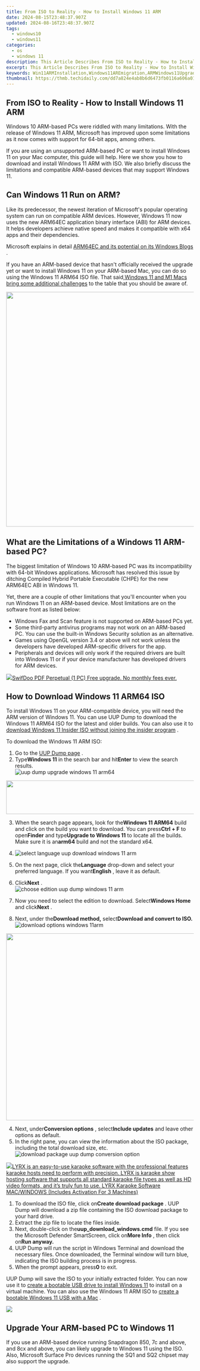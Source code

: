 ```yaml
---
title: From ISO to Reality - How to Install Windows 11 ARM
date: 2024-08-15T23:48:37.907Z
updated: 2024-08-16T23:48:37.907Z
tags:
  - windows10
  - windows11
categories:
  - os
  - windows 11
description: This Article Describes From ISO to Reality - How to Install Windows 11 ARM
excerpt: This Article Describes From ISO to Reality - How to Install Windows 11 ARM
keywords: Win11ARMInstallation,Windows11AREmigration,ARMWindows11Upgrade,TransitionWin11ARM,InstallingWin11ARM,ARMtoWin11Setup,Win11ARMPartialInstall
thumbnail: https://thmb.techidaily.com/dd7a824e4ab8b6d6473fb0116a606a013dd12f046dfa0556ebd9b84053509fd9.png
---
```


## From ISO to Reality - How to Install Windows 11 ARM

 Windows 10 ARM-based PCs were riddled with many limitations. With the release of Windows 11 ARM, Microsoft has improved upon some limitations as it now comes with support for 64-bit apps, among others.

 If you are using an unsupported ARM-based PC or want to install Windows 11 on your Mac computer, this guide will help. Here we show you how to download and install Windows 11 ARM with ISO. We also briefly discuss the limitations and compatible ARM-based devices that may support Windows 11.

## Can Windows 11 Run on ARM?

 Like its predecessor, the newest iteration of Microsoft's popular operating system can run on compatible ARM devices. However, Windows 11 now uses the new ARM64EC application binary interface (ABI) for ARM devices. It helps developers achieve native speed and makes it compatible with x64 apps and their dependencies.

 Microsoft explains in detail [ARM64EC and its potential on its Windows Blogs](https://blogs.windows.com/windowsdeveloper/2021/06/28/announcing-arm64ec-building-native-and-interoperable-apps-for-windows-11-on-arm/) .

 If you have an ARM-based device that hasn't officially received the upgrade yet or want to install Windows 11 on your ARM-based Mac, you can do so using the Windows 11 ARM64 ISO file. That said,[Windows 11 and M1 Macs bring some additional challenges](https://www.makeuseof.com/will-windows-11-work-on-mac/) to the table that you should be aware of.

<!-- affiliate ads begin -->
<a href="https://thefitville.pxf.io/c/5597632/1526796/15852" target="_top" id="1526796"><img src="//a.impactradius-go.com/display-ad/15852-1526796" border="0" alt="" width="1200" height="628"/></a><img height="0" width="0" src="https://imp.pxf.io/i/5597632/1526796/15852" style="position:absolute;visibility:hidden;" border="0" />
<!-- affiliate ads end -->
## What are the Limitations of a Windows 11 ARM-based PC?

 The biggest limitation of Windows 10 ARM-based PC was its incompatibility with 64-bit Windows applications. Microsoft has resolved this issue by ditching Compiled Hybrid Portable Executable (CHPE) for the new ARM64EC ABI in Windows 11.

 Yet, there are a couple of other limitations that you'll encounter when you run Windows 11 on an ARM-based device. Most limitations are on the software front as listed below:

* Windows Fax and Scan feature is not supported on ARM-based PCs yet.
* Some third-party antivirus programs may not work on an ARM-based PC. You can use the built-in Windows Security solution as an alternative.
* Games using OpenGL version 3.4 or above will not work unless the developers have developed ARM-specific drivers for the app.
* Peripherals and devices will only work if the required drivers are built into Windows 11 or if your device manufacturer has developed drivers for ARM devices.

<!-- affiliate ads begin -->
<a href="https://purchase.swifdoo.com/order/checkout.php?PRODS=40002162&QTY=1&AFFILIATE=108875&CART=1"><img src="https://secure.avangate.com/images/merchant/8b932759a5a04ddb34bf79e3f9072e4b/products/1_Product%20box%20white-1024x1024.png" border="0">SwifDoo PDF Perpetual (1 PC) Free upgrade. No monthly fees ever. 
</a>
<!-- affiliate ads end -->
## How to Download Windows 11 ARM64 ISO

 To install Windows 11 on your ARM-compatible device, you will need the ARM version of Windows 11\. You can use UUP Dump to download the Windows 11 ARM64 ISO for the latest and older builds. You can also use it to [download Windows 11 Insider ISO without joining the insider program](https://www.makeuseof.com/windows-11-download-insider-iso-without-insider-program/) .

To download the Windows 11 ARM ISO:

1. Go to the [UUP Dump page](https://uupdump.net/) .
2. Type**Windows 11** in the search bar and hit**Enter** to view the search results.  
![uup dump upgrade windows 11 arm64](https://static1.makeuseofimages.com/wordpress/wp-content/uploads/2022/05/uup-dump-upgrade-windows-11-arm64.jpg)
<!-- affiliate ads begin -->
<a href="https://vapordna.pxf.io/c/5597632/1494880/17238" target="_top" id="1494880"><img src="//a.impactradius-go.com/display-ad/17238-1494880" border="0" alt="" width="728" height="90"/></a><img height="0" width="0" src="https://imp.pxf.io/i/5597632/1494880/17238" style="position:absolute;visibility:hidden;" border="0" />
<!-- affiliate ads end -->
3. When the search page appears, look for the**Windows 11 ARM64** build and click on the build you want to download. You can press**Ctrl + F** to open**Finder** and type**Upgrade to Windows 11** to locate all the builds. Make sure it is an**arm64** build and not the standard x64.
4. ![select language uup download windows 11 arm](https://static1.makeuseofimages.com/wordpress/wp-content/uploads/2022/05/select-language-uup-download-windows-11-arm-.jpg)
5. On the next page, click the**Language** drop-down and select your preferred language. If you want**English** , leave it as default.

1. Click**Next** .  
![choose edition uup dump windows 11 arm](https://static1.makeuseofimages.com/wordpress/wp-content/uploads/2022/05/choose-edition-uup-dump-windows-11-arm.jpg)
2. Now you need to select the edition to download. Select**Windows Home** and click**Next** .
3. Next, under the**Download method,** select**Download and convert to ISO.**  
![download options windows 11arm](https://static1.makeuseofimages.com/wordpress/wp-content/uploads/2022/05/download-options-windows-11arm.jpg)
<!-- affiliate ads begin -->
<a href="https://appsumo.8odi.net/c/5597632/2087407/7443" target="_top" id="2087407"><img src="//a.impactradius-go.com/display-ad/7443-2087407" border="0" alt="" width="600" height="500"/></a><img height="0" width="0" src="https://appsumo.8odi.net/i/5597632/2087407/7443" style="position:absolute;visibility:hidden;" border="0" />
<!-- affiliate ads end -->
4. Next, under**Conversion options** , select**Include updates** and leave other options as default.
5. In the right pane, you can view the information about the ISO package, including the total download size, etc.  
![download package uup dump conversion option](https://static1.makeuseofimages.com/wordpress/wp-content/uploads/2022/05/download-package-uup-dump-conversion-option.jpg)
<!-- affiliate ads begin -->
<a href="https://shop.pcdj.com/order/checkout.php?PRODS=4698998&QTY=1&AFFILIATE=108875&CART=1"> <img src="https://secure.avangate.com/images/merchant/47f4b6321e9fd8e8f7326a6adc1a7c1e/products/MacBook_Pro_lyrx-withsinger-tv.png" border="0">LYRX is an easy-to-use karaoke software with the professional features karaoke hosts need to perform with precision. LYRX is karaoke show hosting software that supports all standard karaoke file types as well as HD video formats, and it’s truly fun to use. 
LYRX Karaoke Software MAC/WINDOWS (Includes Activation For 3 Machines)</a>
<!-- affiliate ads end -->

1. To download the ISO file, click on**Create download package** . UUP Dump will download a zip file containing the ISO download package to your hard drive.
2. Extract the zip file to locate the files inside.
3. Next, double-click on the**uup\_download\_windows.cmd** file. If you see the Microsoft Defender SmartScreen, click on**More Info** , then click on**Run anyway.**
4. UUP Dump will run the script in Windows Terminal and download the necessary files. Once downloaded, the Terminal window will turn blue, indicating the ISO building process is in progress.
5. When the prompt appears, press**0** to exit.

 UUP Dump will save the ISO to your initially extracted folder. You can now use it to [create a bootable USB drive to install Windows 11](https://www.makeuseof.com/windows-11-create-bootable-usb-drive/) to install on a virtual machine. You can also use the Windows 11 ARM ISO to [create a bootable Windows 11 USB with a Mac](https://www.makeuseof.com/how-to-make-a-bootable-windows-11-usb-on-mac/) .

<!-- affiliate ads begin -->
<a href="https://secure.2checkout.com/order/checkout.php?PRODS=4729320&QTY=1&AFFILIATE=108875&CART=1"><img src="https://secure.avangate.com/images/merchant/f7f07e7dab09533bc71247a5b29a7373/products/2_iDeviceMessageBox.png" border="0"></a>
<!-- affiliate ads end -->
## Upgrade Your ARM-based PC to Windows 11

 If you use an ARM-based device running Snapdragon 850, 7c and above, and 8cx and above, you can likely upgrade to Windows 11 using the ISO. Also, Microsoft Surface Pro devices running the SQ1 and SQ2 chipset may also support the upgrade.

<ins class="adsbygoogle"
     style="display:block"
     data-ad-format="autorelaxed"
     data-ad-client="ca-pub-7571918770474297"
     data-ad-slot="1223367746"></ins>



<ins class="adsbygoogle"
     style="display:block"
     data-ad-client="ca-pub-7571918770474297"
     data-ad-slot="8358498916"
     data-ad-format="auto"
     data-full-width-responsive="true"></ins>






